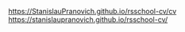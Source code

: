 https://StanislauPranovich.github.io/rsschool-cv/cv
https://stanislaupranovich.github.io/rsschool-cv/
